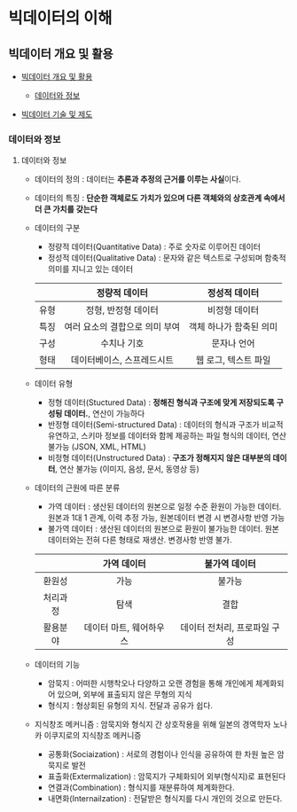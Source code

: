 # 빅데이터의 이해

## 빅데이터 개요 및 활용

- [빅데이터 개요 및 활용](./%EB%B9%85%EB%8D%B0%EC%9D%B4%ED%84%B0%20%EA%B0%9C%EC%9A%94%20%EB%B0%8F%20%ED%99%9C%EC%9A%A9.md)
  - [데이터와 정보](#데이터와-정보)

- [빅데이터 기술 및 제도](./%EB%B9%85%EB%8D%B0%EC%9D%B4%ED%84%B0%20%EA%B8%B0%EC%88%A0%20%EB%B0%8F%20%EC%A0%9C%EB%8F%84.md)

### 데이터와 정보

1. 데이터와 정보
   - 데이터의 정의 : 데이터는 **추론과 추정의 근거를 이루는 사실**이다.
   - 데이터의 특징 : **단순한 객체로도 가치가 있으며 다른 객체와의 상호관계 속에서 더 큰 가치를 갖는다**

   - 데이터의 구분
     - 정량적 데이터(Quantitative Data) : 주로 숫자로 이루어진 데이터
     - 정성적 데이터(Qualitative Data) : 문자와 같은 텍스트로 구성되며 함축적 의미를 지니고 있는 데이터
  
     | | 정량적 데이터 | 정성적 데이터 |
     | :---: | :---: | :---: |
     | 유형 | 정형, 반정형 데이터 | 비정형 데이터 |
     | 특징 | 여러 요소의 결합으로 의미 부여 | 객체 하나가 함축된 의미 |
     | 구성 | 수치나 기호 | 문자나 언어 |
     | 형태 | 데이터베이스, 스프레드시트 | 웹 로그, 텍스트 파일 |

   - 데이터 유형
     - 정형 데이터(Stuctured Data) : **정해진 형식과 구조에 맞게 저장되도록 구성됭 데이터.**, 연산이 가능하다
     - 반정형 데이터(Semi-structured Data) : 데이터의 형식과 구조가 비교적 유연하고, 스키마 정보를 데이터와 함께 제공하는 파일 형식의 데이터, 연산 불가능 (JSON, XML, HTML)
     - 비정형 데이터(Unstructured Data) : **구조가 정해지지 않은 대부분의 데이터**, 연산 불가능 (이미지, 음성, 문서, 동영상 등)

   - 데이터의 근원에 따른 분류
     - 가역 데이터 : 생산된 데이터의 원본으로 일정 수준 환원이 가능한 데이터. 원본과 1대 1 관계, 이력 추정 가능, 원본데이터 변경 시 변경사항 반영 가능
     - 불가역 데이터 : 생산된 데이터의 원본으로 환원이 불가능한 데이터. 원본 데이터와는 전혀 다른 형태로 재생산. 변경사항 반영 불가.

     |  | 가역 데이터 | 불가역 데이터 |
     | :---: | :---: | :---: |
     | 환원성 | 가능 | 불가능 |
     | 처리과정 | 탐색 | 결합 |
     | 활용분야 | 데이터 마트, 웨어하우스 | 데이터 전처리, 프로파일 구성 |

   - 데이터의 기능
     - 암묵지 : 어떠한 시행착오나 다양하고 오랜 경험을 통해 개인에게 체계화되어 있으며, 외부에 표출되지 않은 무형의 지식
     - 형식지 : 형상회된 유형의 지식. 전달과 공유가 쉽다.

   - 지식창조 메커니즘 : 암묵지와 형식지 간 상호작용을 위해 일본의 경역학자 노나카 이쿠지로의 지식창조 메커니증
     - 공통화(Sociaization) : 서로의 경험이나 인식을 공유하여 한 차원 높은 암묵지로 발전
     - 표출화(Extermalization) : 암묵지가 구체화되어 외부(형식지)로 표현된다
     - 연결과(Combination) : 형식지를 재분류하여 체계화한다.
     - 내면화(Internailzation) : 전달받은 형식지를 다시 개인의 것으로 만든다.

